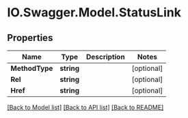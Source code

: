 # IO.Swagger.Model.StatusLink
## Properties

Name | Type | Description | Notes
------------ | ------------- | ------------- | -------------
**MethodType** | **string** |  | [optional] 
**Rel** | **string** |  | [optional] 
**Href** | **string** |  | [optional] 

[[Back to Model list]](../README.md#documentation-for-models) [[Back to API list]](../README.md#documentation-for-api-endpoints) [[Back to README]](../README.md)

